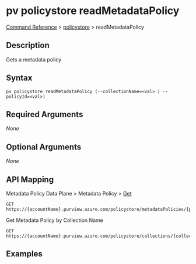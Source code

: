 # pv policystore readMetadataPolicy
[Command Reference](../../../README.md#command-reference) > [policystore](./main.md) > readMetadataPolicy

## Description
Gets a metadata policy

## Syntax
```
pv policystore readMetadataPolicy (--collectionName=<val> | --policyId=<val>)
```

## Required Arguments
*None*

## Optional Arguments
*None*

## API Mapping
Metadata Policy Data Plane > Metadata Policy > [Get](https://docs.microsoft.com/en-us/rest/api/purview/metadatapolicydataplane/metadata-policy/get)
```
GET https://{accountName}.purview.azure.com/policystore/metadataPolicies/{policyId}
```

Get Metadata Policy by Collection Name
```
GET https://{accountName}.purview.azure.com/policystore/collections/{collectionName}/metadataPolicy
```

## Examples
```powershell

```